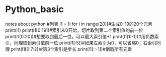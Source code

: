 # Python_basic
notes about python
#列表
l1 = [i for i in range(20)]#生成0-19的20个元素
print(l1)
print(l1[0:19])#索引从0开始，切片取到第二个索引值的前一位
print(l1[0:20])#想要取到最后一位，可以最大索引值+1
print(l1[1:-1])#用负数索引，同理取到索引值前一位
print(l1[:5])#如果左索引为0，可以省略0；右索引同理
print(l1[0:7:2])#第3个索引是步长
print(l1[::-1])#倒取所有元素
